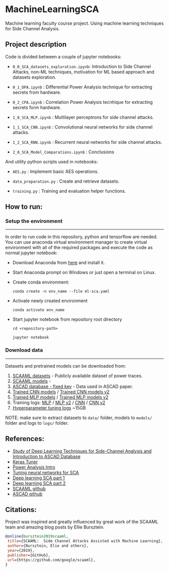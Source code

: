 # MachineLearningSCA
Machine learning faculty course project. Using machine learning techniques for Side Channel Analysis.

## Project description

Code is divided between a couple of jupyter notebooks:

* `0_0_SCA_datasets_exploration.ipynb`: Introduction to Side Channel Attacks, non-ML techniques, motivation for ML based approach and datasets exploration.

* `0_1_DPA.ipynb` : Differential Power Analysis technique for extracting secrets from hardware.

* `0_2_CPA.ipynb` : Correlation Power Analysis tecnhique for extracting secrets form hardware.

* `1_0_SCA_MLP.ipynb` : Multilayer perceptrons for side channel attacks.

* `1_1_SCA_CNN.ipynb` : Convolutional neural networks for side channel attacks.

* `1_2_SCA_RNN.ipynb` : Recurrent neural networks for side channel attacks.

* `2_0_SCA_Model_Comparations.ipynb` : Conclusions


And utility python scripts used in notebooks:

* `AES.py` : Implement basic AES operations.

* `data_preparation.py` : Create and retrieve datasets.

* `training.py` : Training and evaluation helper functions.

## How to run:

### Setup the environment
---
In order to run code in this repository, python <version> and tensorflow <version> are needed.
You can use anaconda virtual environment manager to create virtual environment with all of the required packages and execute the code as normal jupyter notebook:

* Download Anaconda from [here](https://docs.conda.io/en/latest/miniconda.html) and install it.

* Start Anaconda prompt on Windows or just open a terminal on Linux.

* Create conda environment:

    `conda create -n env_name --file ml-sca.yaml`

* Activate newly created environment

    `conda activate env_name`
    
* Start jupyter notebook from repository root directory

    `cd <repository-path>`
    
    `jupyter notebook`

### Download data
---
Datasets and pretrained models can be downloaded from:

1) [SCAAML datasets](https://storage.googleapis.com/scaaml-public/scaaml_intro/datasets.zip) - Publicly available dataset of power traces.
2) [SCAAML models](https://storage.googleapis.com/scaaml-public/scaaml_intro/models.zip) - 
3) [ASCAD database - fixed key](https://www.data.gouv.fr/s/resources/ascad/20180530-163000/ASCAD_data.zip) - Data used in ASCAD paper.
4) [Trained CNN models](https://drive.google.com/file/d/1F1Ju0JOqwYjhIOejbE9-5SuhUwVdLkXV/view?usp=sharing) / [Trained CNN models v2](https://drive.google.com/file/d/1VpYskTj2vuEPUXbhwtuDbGhKtafVAELz/view?usp=sharing)
5) [Trained MLP models](https://drive.google.com/file/d/11nqK43Gc1Rj7C3eHS_hiTtDB4xndE8BY/view?usp=sharing) / [Trained MLP models v2](https://drive.google.com/file/d/1m5j2wcQqguRF8GyDPRpcsd2i_M-Q-owt/view?usp=sharing)
6) Training logs: [MLP](https://drive.google.com/file/d/1MBjH5ChTuFMZqtUB0Ep8hzKkc8AfMKMG/view?usp=sharing) / [MLP v2](https://drive.google.com/file/d/1zwGxjPSSecVEGTzWKA3Mq3nh9VbygTDL/view?usp=sharing) / [CNN](https://drive.google.com/file/d/1yjopZDvr9RLPdVC11ZBnRNumEBshNUGl/view?usp=sharing) / [CNN v2](https://drive.google.com/file/d/1V5udILYhUlZ0ptuTB67i0NfdS0IRazlu/view?usp=sharing)
7) [Hyperparameter tuning logs](https://mega.nz/file/iKRSkCZS#8tEcd60-DKmqPfbeLEQp6vRlsuPNf1wVp8o5Jc-Xnhw) ~15GB

NOTE: make sure to extract datasets to `data/` folder, models to `models/` folder and logs to `logs/` folder.

## References:

* [Study of Deep Learning Techniques for
Side-Channel Analysis and Introduction to
ASCAD Database](https://eprint.iacr.org/2018/053.pdf 'ASCAD')
* [Keras Tuner](https://keras.io/guides/keras_tuner/getting_started/ 'Keras Tuner')
* [Power Analysis Intro](https://www.youtube.com/watch?v=OlX-p4AGhWs&t=7s 'SCA intro')
* [Tuning neural networks for SCA](https://www.youtube.com/watch?v=uSpFfacjU4g&t=2146s 'Riscure NN tuning')
* [Deep learning SCA part 1](https://elie.net/blog/security/hacker-guide-to-deep-learning-side-channel-attacks-the-theory/#toc-7 'SCA DL theory')
* [Deep learning SCA part 2](https://elie.net/blog/security/hacker-guide-to-deep-learning-side-channel-attacks-code-walkthrough/ 'SCA DL code')
* [SCAAML github](https://github.com/google/scaaml/tree/1de561a95416f54d44b6fd18c79799064ea83163 'SCAAML github')
* [ASCAD github](https://github.com/ANSSI-FR/ASCAD 'ASCAD github')

## Citations:
    
 Project was inspired and greatly influenced by great work of the SCAAML team and amazing blog posts by Ellie Bursztein.
    
 ```bibtex
@online{bursztein2019scaaml,
  title={SCAAML:  Side Channel Attacks Assisted with Machine Learning},
  author={Bursztein, Elie and others},
  year={2019},
  publisher={GitHub},
  url={https://github.com/google/scaaml},
}
```
